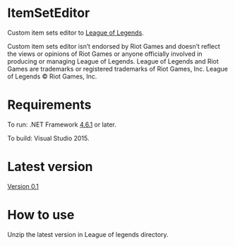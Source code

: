 # ItemSetEditor
Custom item sets editor to <a href="http://na.leagueoflegends.com/">League of Legends</a>.

Custom item sets editor isn’t endorsed by Riot Games and doesn’t reflect the views or opinions of Riot Games or anyone officially involved in producing or managing League of Legends. League of Legends and Riot Games are trademarks or registered trademarks of Riot Games, Inc. League of Legends © Riot Games, Inc.

# Requirements
To run: .NET Framework <a href="https://www.microsoft.com/hu-hu/download/details.aspx?id=49981">4.6.1</a> or later.

To build: Visual Studio 2015.

# Latest version
<a href="https://github.com/HerczogAttila/ItemSetEditor/files/631621/Release_0.1.zip">Version 0.1</a>

# How to use
Unzip the latest version in League of legends directory.
